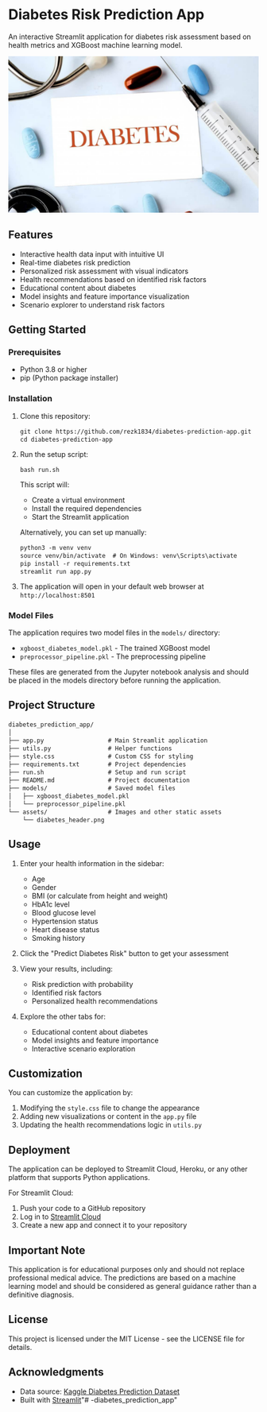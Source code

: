 # Diabetes Risk Prediction App

An interactive Streamlit application for diabetes risk assessment based on health metrics and XGBoost machine learning model.

![Diabetes Risk Prediction App](assets/diabetes_header.png)

## Features

- Interactive health data input with intuitive UI
- Real-time diabetes risk prediction
- Personalized risk assessment with visual indicators
- Health recommendations based on identified risk factors
- Educational content about diabetes
- Model insights and feature importance visualization
- Scenario explorer to understand risk factors

## Getting Started

### Prerequisites

- Python 3.8 or higher
- pip (Python package installer)

### Installation

1. Clone this repository:
   ```
   git clone https://github.com/rezk1834/diabetes-prediction-app.git
   cd diabetes-prediction-app
   ```

2. Run the setup script:
   ```
   bash run.sh
   ```

   This script will:
   - Create a virtual environment
   - Install the required dependencies
   - Start the Streamlit application

   Alternatively, you can set up manually:

   ```
   python3 -m venv venv
   source venv/bin/activate  # On Windows: venv\Scripts\activate
   pip install -r requirements.txt
   streamlit run app.py
   ```

3. The application will open in your default web browser at `http://localhost:8501`

### Model Files

The application requires two model files in the `models/` directory:
- `xgboost_diabetes_model.pkl` - The trained XGBoost model
- `preprocessor_pipeline.pkl` - The preprocessing pipeline

These files are generated from the Jupyter notebook analysis and should be placed in the models directory before running the application.

## Project Structure

```
diabetes_prediction_app/
│
├── app.py                  # Main Streamlit application
├── utils.py                # Helper functions
├── style.css               # Custom CSS for styling
├── requirements.txt        # Project dependencies
├── run.sh                  # Setup and run script
├── README.md               # Project documentation
├── models/                 # Saved model files
│   ├── xgboost_diabetes_model.pkl
│   └── preprocessor_pipeline.pkl
└── assets/                 # Images and other static assets
    └── diabetes_header.png
```

## Usage

1. Enter your health information in the sidebar:
   - Age
   - Gender
   - BMI (or calculate from height and weight)
   - HbA1c level
   - Blood glucose level
   - Hypertension status
   - Heart disease status
   - Smoking history

2. Click the "Predict Diabetes Risk" button to get your assessment

3. View your results, including:
   - Risk prediction with probability
   - Identified risk factors
   - Personalized health recommendations

4. Explore the other tabs for:
   - Educational content about diabetes
   - Model insights and feature importance
   - Interactive scenario exploration

## Customization

You can customize the application by:

1. Modifying the `style.css` file to change the appearance
2. Adding new visualizations or content in the `app.py` file
3. Updating the health recommendations logic in `utils.py`

## Deployment

The application can be deployed to Streamlit Cloud, Heroku, or any other platform that supports Python applications.

For Streamlit Cloud:
1. Push your code to a GitHub repository
2. Log in to [Streamlit Cloud](https://streamlit.io/cloud)
3. Create a new app and connect it to your repository

## Important Note

This application is for educational purposes only and should not replace professional medical advice. The predictions are based on a machine learning model and should be considered as general guidance rather than a definitive diagnosis.

## License

This project is licensed under the MIT License - see the LICENSE file for details.

## Acknowledgments

- Data source: [Kaggle Diabetes Prediction Dataset](https://www.kaggle.com/datasets/iammustafatz/diabetes-prediction-dataset)
- Built with [Streamlit](https://streamlit.io/)"# -diabetes_prediction_app" 
